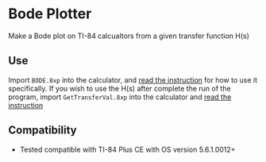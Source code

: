 # Bode Plotter
Make a Bode plot on TI-84 calcualtors from a given transfer function H(s)

## Use
Import `BODE.8xp` into the calculator, and 
[read the instruction](bode-readme.md#Bode) for how to use
it specifically. If you wish to use the H(s) after complete the run of the
program, import `GetTransferVal.8xp` into the calculator and 
[read the instruction](bode-readme.md#GetTransferVal)

## Compatibility
 - Tested compatible with TI-84 Plus CE with OS version 5.6.1.0012+